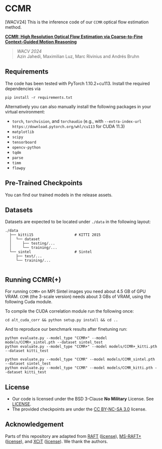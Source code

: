 # CCMR
[WACV24] This is the inference code of our `CCMR` optical flow estimation method.

 **[CCMR: High Resolution Optical Flow Estimation via Coarse-to-Fine Context-Guided Motion Reasoning](https://openaccess.thecvf.com/content/WACV2024/papers/Jahedi_CCMR_High_Resolution_Optical_Flow_Estimation_via_Coarse-To-Fine_Context-Guided_Motion_WACV_2024_paper.pdf)**<br/>
> _WACV 2024_ <br/>
> Azin Jahedi, Maximilian Luz, Marc Rivinius and Andrés Bruhn

## Requirements

The code has been tested with PyTorch 1.10.2+cu113.
Install the required dependencies via
```
pip install -r requirements.txt
```

Alternatively you can also manually install the following packages in your virtual environment:
- `torch`, `torchvision`, and `torchaudio` (e.g., with `--extra-index-url https://download.pytorch.org/whl/cu113` for CUDA 11.3)
- `matplotlib`
- `scipy`
- `tensorboard`
- `opencv-python`
- `tqdm`
- `parse`
- `timm`
- `flowpy`


## Pre-Trained Checkpoints

You can find our trained models in the release assets.


## Datasets

Datasets are expected to be located under `./data` in the following layout:
```
./data
  ├── kitti15                   # KITTI 2015
  │  └── dataset
  │     ├── testing/...
  │     └── training/...
  └── sintel                    # Sintel
     ├── test/...
     └── training/...
  
```

## Running CCMR(+)

For running `CCMR+` on MPI Sintel images you need about 4.5 GB of GPU VRAM. `CCMR` (the 3-scale version) needs about 3 GBs of VRAM, using the following Cuda module.
 
To compile the CUDA correlation module run the following once:
```Shell
cd alt_cuda_corr && python setup.py install && cd ..
```

And to reproduce our benchmark results after finetuning run:
```Shell
python evaluate.py --model_type "CCMR+" --model models/CCMR+_sintel.pth --dataset sintel_test
python evaluate.py --model_type "CCMR+" --model models/CCMR+_kitti.pth --dataset kitti_test

python evaluate.py --model_type "CCMR" --model models/CCMR_sintel.pth --dataset sintel_test
python evaluate.py --model_type "CCMR" --model models/CCMR_kitti.pth --dataset kitti_test
```

## License
- Our code is licensed under the BSD 3-Clause **No Military** License. See [LICENSE](LICENSE).
- The provided checkpoints are under the [CC BY-NC-SA 3.0](https://creativecommons.org/licenses/by-nc-sa/3.0/) license.

## Acknowledgement
Parts of this repository are adapted from [RAFT](https://github.com/princeton-vl/RAFT) ([license](licenses/RAFT/LICENSE)), [MS-RAFT+](https://github.com/cv-stuttgart/MS_RAFT_plus) ([license](https://github.com/cv-stuttgart/MS_RAFT_plus/blob/main/LICENSE)), and [XCiT](https://github.com/facebookresearch/xcit/tree/main) ([license](https://github.com/facebookresearch/xcit/blob/main/LICENSE)).
We thank the authors.
